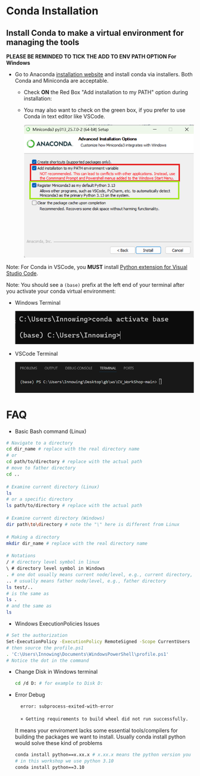 # Conda Installation

## Install Conda to make a virtual environment for managing the tools

**PLEASE BE REMINDED TO TICK THE ADD TO ENV PATH OPTION For Windows**

- Go to Anaconda [installation website](https://www.anaconda.com/download/success) and install conda via installers. Both Conda and Miniconda are acceptable.
  - Check **ON** the Red Box "Add installation to my PATH" option during installation:
  - You may also want to check on the green box, if you prefer to use Conda in text editor like VSCode.

    ![Conda Environment Path Setup](/img/conda_env_path.png)

Note: For Conda in VSCode, you **MUST** install [Python extension for Visual Studio Code](https://marketplace.visualstudio.com/items?itemName=ms-python.python).

Note: You should see a `(base)` prefix at the left end of your terminal after you activate your conda virtual environment:
- Windows Terminal

    ![Windows Terminal Conda](/img/cmd_conda.png)

- VSCode Terminal

    ![VSCode Terminal Conda](/img/vscode_terminal_conda.png)
  
# FAQ

- Basic Bash command (Linux)
```bash
# Navigate to a directory
cd dir_name # replace with the real directory name
# or 
cd path/to/directory # replace with the actual path
# move to father directory
cd .. 

# Examine current directory (Linux)
ls 
# or a specific directory
ls path/to/directory # replace with the actual path

# Examine current directory (Windows)
dir path\to\directory # note the "\" here is different from Linux

# Making a directory
mkdir dir_name # replace with the real directory name

# Notations
/ # directory level symbol in linux
\ # directory level symbol in Windows
. # one dot usually means current node/level, e.g., current directory, and sometimes omitted.
.. # usually means father node/level, e.g., father directory
ls test/.. 
# is the same as 
ls .
# and the same as 
ls

```

- Windows ExecutionPolicies Issues

```bash
# Set the authorization
Set-ExecutionPolicy -ExecutionPolicy RemoteSigned -Scope CurrentUsers
# then source the profile.ps1
. 'C:\Users\Innowing\Documents\WindowsPowerShell\profile.ps1'
# Notice the dot in the command
```

- Change Disk in Windows terminal
  ```bash
  cd /d D: # for example to Disk D:
  ```

- Error Debug
  ```bash
    error: subprocess-exited-with-error

    × Getting requirements to build wheel did not run successfully.
  ```
  It means your enviroment lacks some essential tools/compilers for building the packages we want to install. Usually conda install python would solve these kind of problems
  ```bash
  conda install python==x.xx.x # x.xx.x means the python version you want to install
  # in this workshop we use python 3.10
  conda install python==3.10
  ```